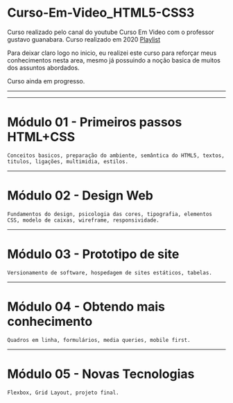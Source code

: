 # Curso-Em-Video_HTML5-CSS3
Curso realizado pelo canal do youtube Curso Em Video com o professor gustavo guanabara. Curso realizado em 2020 [Playlist](https://www.youtube.com/watch?v=VfIXgGJWLvA&list=PLHz_AreHm4dkZ9-atkcmcBaMZdmLHft8n&index=3&ab_channel=CursoemV%C3%ADdeo)


Para deixar claro logo no inicio, eu realizei este curso para reforçar meus conhecimentos nesta area, mesmo já possuindo a noção basica de muitos dos assuntos abordados.

Curso ainda em progresso.

---



---
# Módulo 01 - Primeiros passos HTML+CSS
    Conceitos basicos, preparação do ambiente, semântica do HTML5, textos, titulos, ligações, multimidia, estilos.
   
--- 
# Módulo 02 - Design Web
    Fundamentos do design, psicologia das cores, tipografia, elementos CSS, modelo de caixas, wireframe, responsividade.


---
# Módulo 03 - Prototipo de site
    Versionamento de software, hospedagem de sites estáticos, tabelas.


---
# Módulo 04 - Obtendo mais conhecimento
    Quadros em linha, formulários, media queries, mobile first.


---
# Módulo 05 - Novas Tecnologias
    Flexbox, Grid Layout, projeto final.